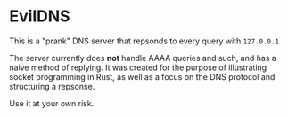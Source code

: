 # EvilDNS

This is a "prank" DNS server that repsonds to every query with `127.0.0.1`

The server currently does **not** handle AAAA queries and such, and has a naive method of replying. It was created for the purpose of illustrating socket programming in Rust, as well as a focus on the DNS protocol and structuring a repsonse. 

Use it at your own risk.